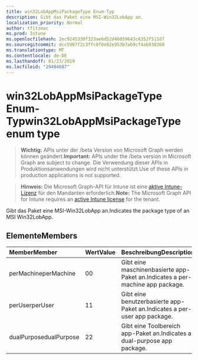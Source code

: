 ```yaml
---
title: win32LobAppMsiPackageType Enum-Typ
description: Gibt das Paket eine MSI-Win32LobApp an.
localization_priority: Normal
author: tfitzmac
ms.prod: Intune
ms.openlocfilehash: 2ec9245330f323ae6d52d46059643c6352f511d7
ms.sourcegitcommit: dcc5907f2c3ffc0f0e82e953b7ab9cf4ab938360
ms.translationtype: MT
ms.contentlocale: de-DE
ms.lasthandoff: 01/23/2019
ms.locfileid: "29404687"
---
```

# <a name="win32lobappmsipackagetype-enum-type"></a><span data-ttu-id="fd330-103">win32LobAppMsiPackageType Enum-Typ</span><span class="sxs-lookup"><span data-stu-id="fd330-103">win32LobAppMsiPackageType enum type</span></span>

> <span data-ttu-id="fd330-104">**Wichtig:** APIs unter der /beta Version von Microsoft Graph werden können geändert.</span><span class="sxs-lookup"><span data-stu-id="fd330-104">**Important:** APIs under the /beta version in Microsoft Graph are subject to change.</span></span> <span data-ttu-id="fd330-105">Die Verwendung dieser APIs in Produktionsanwendungen wird nicht unterstützt.</span><span class="sxs-lookup"><span data-stu-id="fd330-105">Use of these APIs in production applications is not supported.</span></span>

> <span data-ttu-id="fd330-106">**Hinweis:** Die Microsoft Graph-API für Intune ist eine [aktive Intune-Lizenz](https://go.microsoft.com/fwlink/?linkid=839381) für den Mandanten erforderlich.</span><span class="sxs-lookup"><span data-stu-id="fd330-106">**Note:** The Microsoft Graph API for Intune requires an [active Intune license](https://go.microsoft.com/fwlink/?linkid=839381) for the tenant.</span></span>

<span data-ttu-id="fd330-107">Gibt das Paket eine MSI-Win32LobApp an.</span><span class="sxs-lookup"><span data-stu-id="fd330-107">Indicates the package type of an MSI Win32LobApp.</span></span>

## <a name="members"></a><span data-ttu-id="fd330-108">Elemente</span><span class="sxs-lookup"><span data-stu-id="fd330-108">Members</span></span>
|<span data-ttu-id="fd330-109">Member</span><span class="sxs-lookup"><span data-stu-id="fd330-109">Member</span></span>|<span data-ttu-id="fd330-110">Wert</span><span class="sxs-lookup"><span data-stu-id="fd330-110">Value</span></span>|<span data-ttu-id="fd330-111">Beschreibung</span><span class="sxs-lookup"><span data-stu-id="fd330-111">Description</span></span>|
|:---|:---|:---|
|<span data-ttu-id="fd330-112">perMachine</span><span class="sxs-lookup"><span data-stu-id="fd330-112">perMachine</span></span>|<span data-ttu-id="fd330-113">0</span><span class="sxs-lookup"><span data-stu-id="fd330-113">0</span></span>|<span data-ttu-id="fd330-114">Gibt eine maschinenbasierte app-Paket an.</span><span class="sxs-lookup"><span data-stu-id="fd330-114">Indicates a per-machine app package.</span></span>|
|<span data-ttu-id="fd330-115">perUser</span><span class="sxs-lookup"><span data-stu-id="fd330-115">perUser</span></span>|<span data-ttu-id="fd330-116">1</span><span class="sxs-lookup"><span data-stu-id="fd330-116">1</span></span>|<span data-ttu-id="fd330-117">Gibt eine benutzerbasierte app-Paket an.</span><span class="sxs-lookup"><span data-stu-id="fd330-117">Indicates a per-user app package.</span></span>|
|<span data-ttu-id="fd330-118">dualPurpose</span><span class="sxs-lookup"><span data-stu-id="fd330-118">dualPurpose</span></span>|<span data-ttu-id="fd330-119">2</span><span class="sxs-lookup"><span data-stu-id="fd330-119">2</span></span>|<span data-ttu-id="fd330-120">Gibt eine Toolbereich app-Paket an.</span><span class="sxs-lookup"><span data-stu-id="fd330-120">Indicates a dual-purpose app package.</span></span>|




